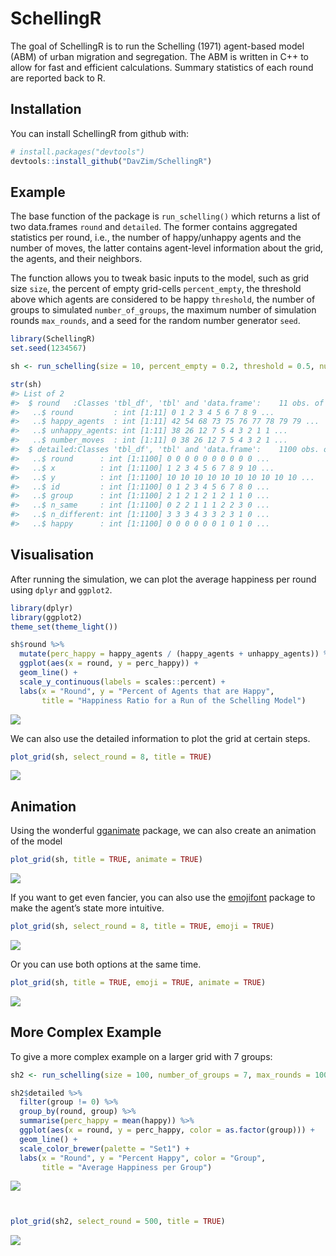 
<!-- README.md is generated from README.Rmd. Please edit that file -->

# SchellingR

The goal of SchellingR is to run the Schelling (1971) agent-based model
(ABM) of urban migration and segregation. The ABM is written in C++ to
allow for fast and efficient calculations. Summary statistics of each
round are reported back to R.

## Installation

You can install SchellingR from github with:

``` r
# install.packages("devtools")
devtools::install_github("DavZim/SchellingR")
```

## Example

The base function of the package is `run_schelling()` which returns a
list of two data.frames `round` and `detailed`. The former contains
aggregated statistics per round, i.e., the number of happy/unhappy
agents and the number of moves, the latter contains agent-level
information about the grid, the agents, and their neighbors.

The function allows you to tweak basic inputs to the model, such as grid
size `size`, the percent of empty grid-cells `percent_empty`, the
threshold above which agents are considered to be happy `threshold`, the
number of groups to simulated `number_of_groups`, the maximum number of
simulation rounds `max_rounds`, and a seed for the random number
generator `seed`.

``` r
library(SchellingR)
set.seed(1234567)

sh <- run_schelling(size = 10, percent_empty = 0.2, threshold = 0.5, number_of_groups = 2, max_rounds = 100)

str(sh)
#> List of 2
#>  $ round   :Classes 'tbl_df', 'tbl' and 'data.frame':    11 obs. of  4 variables:
#>   ..$ round         : int [1:11] 0 1 2 3 4 5 6 7 8 9 ...
#>   ..$ happy_agents  : int [1:11] 42 54 68 73 75 76 77 78 79 79 ...
#>   ..$ unhappy_agents: int [1:11] 38 26 12 7 5 4 3 2 1 1 ...
#>   ..$ number_moves  : int [1:11] 0 38 26 12 7 5 4 3 2 1 ...
#>  $ detailed:Classes 'tbl_df', 'tbl' and 'data.frame':    1100 obs. of  8 variables:
#>   ..$ round      : int [1:1100] 0 0 0 0 0 0 0 0 0 0 ...
#>   ..$ x          : int [1:1100] 1 2 3 4 5 6 7 8 9 10 ...
#>   ..$ y          : int [1:1100] 10 10 10 10 10 10 10 10 10 10 ...
#>   ..$ id         : int [1:1100] 0 1 2 3 4 5 6 7 8 0 ...
#>   ..$ group      : int [1:1100] 2 1 2 1 2 1 2 1 1 0 ...
#>   ..$ n_same     : int [1:1100] 0 2 2 1 1 1 2 2 3 0 ...
#>   ..$ n_different: int [1:1100] 3 3 3 4 3 3 2 3 1 0 ...
#>   ..$ happy      : int [1:1100] 0 0 0 0 0 0 1 0 1 0 ...
```

## Visualisation

After running the simulation, we can plot the average happiness per
round using `dplyr` and `ggplot2`.

``` r
library(dplyr)
library(ggplot2)
theme_set(theme_light())

sh$round %>% 
  mutate(perc_happy = happy_agents / (happy_agents + unhappy_agents)) %>% 
  ggplot(aes(x = round, y = perc_happy)) + 
  geom_line() +
  scale_y_continuous(labels = scales::percent) +
  labs(x = "Round", y = "Percent of Agents that are Happy", 
       title = "Happiness Ratio for a Run of the Schelling Model")
```

![](images/README-unnamed-chunk-2-1.png)<!-- -->

We can also use the detailed information to plot the grid at certain
steps.

``` r
plot_grid(sh, select_round = 8, title = TRUE)
```

![](images/README-unnamed-chunk-3-1.png)<!-- -->

## Animation

Using the wonderful [gganimate](https://github.com/thomasp85/gganimate)
package, we can also create an animation of the model

``` r
plot_grid(sh, title = TRUE, animate = TRUE)
```

![](images/README-unnamed-chunk-4-1.gif)<!-- -->

If you want to get even fancier, you can also use the
[emojifont](https://CRAN.R-project.org/package=emojifont) package to
make the agent’s state more intuitive.

``` r
plot_grid(sh, select_round = 8, title = TRUE, emoji = TRUE)
```

![](images/README-unnamed-chunk-5-1.png)<!-- -->

Or you can use both options at the same time.

``` r
plot_grid(sh, title = TRUE, emoji = TRUE, animate = TRUE)
```

![](images/README-unnamed-chunk-6-1.gif)<!-- -->

## More Complex Example

To give a more complex example on a larger grid with 7
groups:

``` r
sh2 <- run_schelling(size = 100, number_of_groups = 7, max_rounds = 10000, seed = 1234567)

sh2$detailed %>% 
  filter(group != 0) %>% 
  group_by(round, group) %>% 
  summarise(perc_happy = mean(happy)) %>% 
  ggplot(aes(x = round, y = perc_happy, color = as.factor(group))) +
  geom_line() +
  scale_color_brewer(palette = "Set1") +
  labs(x = "Round", y = "Percent Happy", color = "Group",
       title = "Average Happiness per Group")
```

![](images/README-unnamed-chunk-7-1.png)<!-- -->

``` r


plot_grid(sh2, select_round = 500, title = TRUE)
```

![](images/README-unnamed-chunk-7-2.png)<!-- -->

